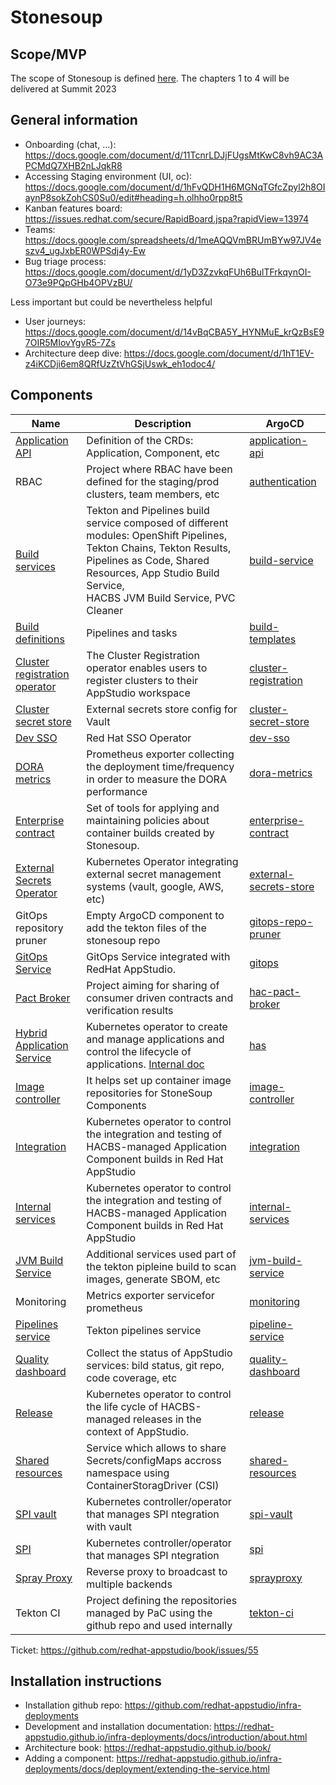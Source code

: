 # Stonesoup

## Scope/MVP

The scope of Stonesoup is defined [here](https://docs.google.com/document/d/1elg__pZXTXu2U5SJL1RbWBVpy76cXov4LQsfzjsUasA).
The chapters 1 to 4 will be delivered at Summit 2023

## General information

- Onboarding (chat, ...): https://docs.google.com/document/d/11TcnrLDJjFUgsMtKwC8vh9AC3APCMdQ7XHB2nLJqkR8
- Accessing Staging environment (UI, oc): https://docs.google.com/document/d/1hFvQDH1H6MGNqTGfcZpyl2h8OIaynP8sokZohCS0Su0/edit#heading=h.olhho0rpp8t5
- Kanban features board: https://issues.redhat.com/secure/RapidBoard.jspa?rapidView=13974
- Teams: https://docs.google.com/spreadsheets/d/1meAQQVmBRUmBYw97JV4eszv4_ugJxbER0WPSdj4y-Ew
- Bug triage process: https://docs.google.com/document/d/1yD3ZzvkqFUh6BulTFrkqynOI-O73e9PQpGHb4OPVzBU/

Less important but could be nevertheless helpful

- User journeys: https://docs.google.com/document/d/14vBqCBA5Y_HYNMuE_krQzBsE97OIR5MIovYgvR5-7Zs
- Architecture deep dive: https://docs.google.com/document/d/1hT1EV-z4iKCDji6em8QRfUzZtVhGSjUswk_eh1odoc4/

## Components

| Name                                                                                                                                                       | Description                                                                                                                                                                                                                       | ArgoCD                                                                                                                         |
|------------------------------------------------------------------------------------------------------------------------------------------------------------|-----------------------------------------------------------------------------------------------------------------------------------------------------------------------------------------------------------------------------------|--------------------------------------------------------------------------------------------------------------------------------|
| [Application API](https://github.com/redhat-appstudio/application-api)                                                                                     | Definition of the CRDs: Application, Component, etc                                                                                                                                                                               | [application-api](https://github.com/redhat-appstudio/infra-deployments/tree/main/components/application-api)                  |
| RBAC                                                                                                                                                       | Project where RBAC have been defined for the staging/prod clusters, team members, etc                                                                                                                                             | [authentication](https://github.com/redhat-appstudio/infra-deployments/tree/main/components/authentication)                    |
| [Build services](https://github.com/redhat-appstudio/build-service)                                                                                        | Tekton and Pipelines build service composed of different modules: OpenShift Pipelines, Tekton Chains, Tekton Results,<br/>Pipelines as Code, Shared Resources, App Studio Build Service,<br/>HACBS JVM Build Service, PVC Cleaner | [build-service](https://github.com/redhat-appstudio/infra-deployments/blob/main/components/build-service/README.md)            |
| [Build definitions](https://github.com/redhat-appstudio/infra-deployments/tree/main/components/build-templates)                                            | Pipelines and tasks                                                                                                                                                                                                               | [build-templates](https://github.com/redhat-appstudio/infra-deployments/tree/main/components/build-templates)                  |
| [Cluster registration operator ](https://github.com/stolostron/cluster-registration-operator)                                                              | The Cluster Registration operator enables users to register clusters to their AppStudio workspace                                                                                                                                 | [cluster-registration](https://github.com/redhat-appstudio/infra-deployments/tree/main/components/cluster-registration)        |
| [Cluster secret store](https://external-secrets.io/main/provider/hashicorp-vault/)                                                                         | External secrets store config for Vault                                                                                                                                                                                           | [cluster-secret-store](https://github.com/redhat-appstudio/infra-deployments/tree/main/components/cluster-secret-store)        |
| [Dev SSO](https://access.redhat.com/documentation/en-us/red_hat_single_sign-on/7.6/html-single/server_installation_and_configuration_guide/index#operator) | Red Hat SSO Operator                                                                                                                                                                                                              | [dev-sso](https://github.com/redhat-appstudio/infra-deployments/tree/main/components/dev-sso)                                  |
| [DORA metrics](https://github.com/redhat-appstudio/dora-metrics)                                                                                           | Prometheus exporter collecting the deployment time/frequency in order to measure the DORA performance                                                                                                                             | [dora-metrics](https://github.com/redhat-appstudio/infra-deployments/tree/main/components/dora-metrics)                        |
| [Enterprise contract ](https://hacbs-contract.github.io/ec/main/index.html)                                                                                | Set of tools for applying and maintaining policies about container builds created by Stonesoup.                                                                                                                                   | [enterprise-contract ](https://github.com/redhat-appstudio/infra-deployments/tree/main/components/enterprise-contract)         |
| [External Secrets Operator](https://github.com/external-secrets/external-secrets)                                                                          | Kubernetes Operator integrating external secret management systems (vault, google, AWS, etc)                                                                                                                                      | [external-secrets-store](https://github.com/redhat-appstudio/infra-deployments/tree/main/components/external-secrets-operator) |
| GitOps repository pruner                                                                                                                                   | Empty ArgoCD component to add the tekton files of the stonesoup repo                                                                                                                                                              | [gitops-repo-pruner](https://github.com/redhat-appstudio/infra-deployments/tree/main/components/gitops-repo-pruner)            |
| [GitOps Service](https://github.com/redhat-appstudio/managed-gitops)                                                                                       | GitOps Service integrated with RedHat AppStudio.                                                                                                                                                                                  | [gitops](https://github.com/redhat-appstudio/infra-deployments/tree/main/components/gitops)                                      |
| [Pact Broker](https://github.com/pact-foundation/pact_broker)                                                                                              | Project aiming for sharing of consumer driven contracts and verification results                                                                                                                                                  | [hac-pact-broker](https://github.com/redhat-appstudio/infra-deployments/tree/main/components/hac-pact-broker)                                   |
| [Hybrid Application Service](https://github.com/redhat-appstudio/application-service)                                                                      | Kubernetes operator to create and manage applications and control the lifecycle of applications. [Internal doc](https://docs.google.com/document/d/1axzNOhRBSkly3M2Y32Pxr1MBpBif2ljb-ufj0_aEt74)                                  | [has](https://github.com/redhat-appstudio/infra-deployments/tree/main/components/has)                                               |
| [Image controller](https://github.com/redhat-appstudio/image-controller)                                                                                   | It helps set up container image repositories for StoneSoup Components                                                                                                                                                             | [image-controller](https://github.com/redhat-appstudio/infra-deployments/tree/main/components/image-controller)                                  |
| [Integration](https://github.com/redhat-appstudio/integration-service)                                                                                     | Kubernetes operator to control the integration and testing of HACBS-managed Application Component builds in Red Hat AppStudio                                                                                                     | [integration](https://github.com/redhat-appstudio/infra-deployments/tree/main/components/integration)                                       |
| [Internal services](https://github.com/hacbs-release/internal-services-resources)                                                                          | Kubernetes operator to control the integration and testing of HACBS-managed Application Component builds in Red Hat AppStudio                                                                                                     | [internal-services](https://github.com/redhat-appstudio/infra-deployments/tree/main/components/internal-services)                                 |
| [JVM Build Service]( https://github.com/redhat-appstudio/jvm-build-service/)                                                                               | Additional services used part of the tekton pipleine build to scan images, generate SBOM, etc                                                                                                                                     | [jvm-build-service](https://github.com/redhat-appstudio/infra-deployments/tree/main/components/jvm-build-service)                                 |
| Monitoring                                                                                                                                                 | Metrics exporter servicefor prometheus                                                                                                                                                                                            | [monitoring](https://github.com/redhat-appstudio/infra-deployments/tree/main/components/monitoring)                                        |
| [Pipelines service](https://github.com/openshift-pipelines)                                                                                                | Tekton pipelines service                                                                                                                                                                                                          | [pipeline-service](https://github.com/redhat-appstudio/infra-deployments/tree/main/components/pipeline-service)                                  |
| [Quality dashboard](https://github.com/redhat-appstudio/quality-dashboard)                                                                                 | Collect the status of AppStudio services: bild status, git repo, code coverage, etc                                                                                                                                               | [quality-dashboard](https://github.com/redhat-appstudio/infra-deployments/tree/main/components/quality-dashboard)                                 |
| [Release](https://github.com/redhat-appstudio/release-service)                                                                                             | Kubernetes operator to control the life cycle of HACBS-managed releases in the context of AppStudio.                                                                                                                              | [release](https://github.com/redhat-appstudio/infra-deployments/tree/main/components/release)                                           |
| [Shared resources](https://github.com/openshift/csi-driver-shared-resource)                                                                                | Service which allows to share Secrets/configMaps accross namespace using ContainerStoragDriver (CSI)                                                                                                                              | [shared-resources](https://github.com/redhat-appstudio/infra-deployments/tree/main/components/shared-resources)                                  |
| [SPI vault](https://github.com/redhat-appstudio/service-provider-integration-operator/blob/main/docs/ADMIN.md#vault)                                       | Kubernetes controller/operator that manages SPI ntegration with vault                                                                                                                                                             | [spi-vault](https://github.com/redhat-appstudio/infra-deployments/tree/main/components/spi-vault)                                         |
| [SPI](https://github.com/redhat-appstudio/service-provider-integration-operator/)                                                                          | Kubernetes controller/operator that manages SPI ntegration                                                                                                                                                                        | [spi](https://github.com/redhat-appstudio/infra-deployments/tree/main/components/spi)                                               |
| [Spray Proxy](https://github.com/redhat-appstudio/sprayproxy)                                                                                              | Reverse proxy to broadcast to multiple backends                                                                                                                                                                                   | [sprayproxy](https://github.com/redhat-appstudio/infra-deployments/tree/main/components/sprayproxy)                                        |
| Tekton CI                                                                                                                                                  | Project defining the repositories managed by PaC using the github repo and used internally                                                                                                                                        | [tekton-ci](https://github.com/redhat-appstudio/infra-deployments/tree/main/components/tekton-ci)                                         |

Ticket: https://github.com/redhat-appstudio/book/issues/55

## Installation instructions

- Installation github repo: https://github.com/redhat-appstudio/infra-deployments
- Development and installation documentation: https://redhat-appstudio.github.io/infra-deployments/docs/introduction/about.html
- Architecture book: https://redhat-appstudio.github.io/book/
- Adding a component: https://redhat-appstudio.github.io/infra-deployments/docs/deployment/extending-the-service.html
